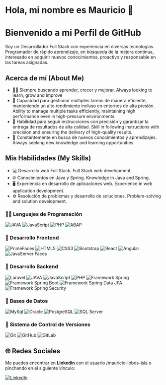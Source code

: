 
# Hola, mi nombre es Mauricio 👋
# Bienvenido a mi Perfil de GitHub

Soy un Desarrollador Full Stack con experiencia en diversas tecnologías. Programador de rápido aprendizaje, en búsqueda de la mejora continua, interesado en adquirir nuevos conocimientos, proactivo y responsable en las tareas asignadas.
## Acerca de mí (About Me)

- 👨‍💻 Siempre buscando aprender, crecer y mejorar.
  Always looking to learn, grow and improve
- 🤝 Capacidad para gestionar múltiples tareas de manera eficiente, manteniendo un alto rendimiento incluso en entornos de alta presión.
  Ability to manage multiple tasks efficiently, maintaining high performance even in high-pressure environments.
- 🎯 Habilidad para seguir instrucciones con precisión y garantizar la entrega de resultados de alta calidad.
  Skill in following instructions with precision and ensuring the delivery of high-quality results.
- 🧐 Constantemente en busca de nuevos conocimientos y aprendizajes.
  Always seeking new knowledge and learning opportunities.

## Mis Habilidades (My Skills)

- 💻 Desarrollo web Full Stack. 
    Full Stack web development.
- 🌐 Conocimientos en Java y Spring.
  Knowledge in Java and Spring.
- 🖥️ Experiencia en desarrollo de aplicaciones web.
  Experience in web application development.
- ⚙️ Resolución de problemas y desarrollo de soluciones.
  Problem-solving and solution development.
### 🧑‍💻 **Lenguajes de Programación**

![JAVA](https://img.shields.io/badge/Java-ED8B00?style=for-the-badge&logo=openjdk&logoColor=white) ![JavaScript](https://img.shields.io/badge/JavaScript-323330?style=for-the-badge&logo=javascript&logoColor=F7DF1E) ![PHP](https://img.shields.io/badge/-PHP-3776AB?style=for-the-badge&logo=openjdk&logoColor=white) ![ABAP](https://img.shields.io/badge/ABAP-0A9EDC?style=for-the-badge&logo=sap&logoColor=white) 

### 🎨 **Desarrollo Frontend**

![PrimeFaces](https://img.shields.io/badge/PrimeFaces-39C?style=for-the-badge&logo=primefaces&logoColor=white) ![HTML5](https://img.shields.io/badge/HTML5-E34F26?style=for-the-badge&logo=html5&logoColor=white) ![CSS3](https://img.shields.io/badge/CSS3-1572B6?style=for-the-badge&logo=css3&logoColor=white) ![Bootstrap](https://img.shields.io/badge/Bootstrap-563D7C?style=for-the-badge&logo=bootstrap&logoColor=white) ![React](https://img.shields.io/badge/React-20232A?style=for-the-badge&logo=react&logoColor=61DAFB) ![Angular](https://img.shields.io/badge/Angular-DD0031?style=for-the-badge&logo=angular&logoColor=white) ![JavaServer Faces](https://img.shields.io/badge/JavaServer_Faces-007396?style=for-the-badge&logo=java&logoColor=white)

### 🔨 **Desarrollo Backend**

![Laravel](https://img.shields.io/badge/Laravel-FF2D20?style=for-the-badge&logo=laravel&logoColor=white) ![JAVA](https://img.shields.io/badge/Java-ED8B00?style=for-the-badge&logo=openjdk&logoColor=white) ![JavaScript](https://img.shields.io/badge/JavaScript-323330?style=for-the-badge&logo=javascript&logoColor=F7DF1E) ![PHP](https://img.shields.io/badge/-PHP-3776AB?style=for-the-badge&logo=openjdk&logoColor=white) ![Framework Spring](https://img.shields.io/badge/Spring%20framework-6DB33F?style=for-the-badge&logo=spring&logoColor=white) ![Framework Spring Boot](https://img.shields.io/badge/SpringBoot-6DB33F?style=for-the-badge&logo=Spring&logoColor=white) ![Framework Spring Data JPA](https://img.shields.io/badge/Spring_data_jpa-6DB33F?style=for-the-badge&logo=SpringSecurity&logoColor=white) ![Framework Spring Security](https://img.shields.io/badge/Spring%20Security-6DB33F?style=for-the-badge&logo=springsecurity&logoColor=white)

### 🔧 **Bases de Datos**

![MySql](https://shields.io/badge/MySQL-lightgrey?style=for-the-badge&logo=mysql&logoColor=white&labelColor=blue) ![Oracle](https://img.shields.io/badge/Oracle-F80000?style=for-the-badge&logo=Oracle&logoColor=white) ![PostgreSQL](https://img.shields.io/badge/PostgreSQL-316192?style=for-the-badge&logo=postgresql&logoColor=white) ![SQL Server](https://img.shields.io/badge/SQL%20Server-lightgrey?style=for-the-badge&logo=microsoftsqlserver&logoColor=white&labelColor=blue)

### 📝 **Sistema de Control de Versiones**

![Git](https://img.shields.io/badge/Git-F05033?style=for-the-badge&logo=git&logoColor=white) ![GitHub](https://img.shields.io/badge/GitHub-181717?style=for-the-badge&logo=github&logoColor=white) ![GitLab](https://img.shields.io/badge/GitLab-FC6D26?style=for-the-badge&logo=gitlab&logoColor=white)


## 🌐 Redes Sociales

Me puedes encontrar en **Linkedin** con el usuario /mauricio-lobos-isla o pinchando en el siguiente vínculo:

[![LinkedIn](https://img.shields.io/badge/LinkedIn-0077B5?style=for-the-badge&logo=linkedin&logoColor=white)](https://www.linkedin.com/in/mauricio-lobos-isla/) 